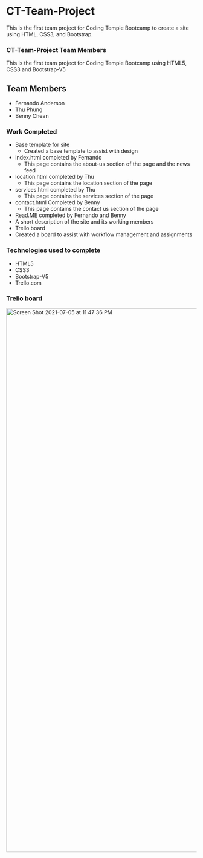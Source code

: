 # CT-Team-Project
This is the first team project for Coding Temple Bootcamp to create a site using HTML, CSS3, and Bootstrap.

### CT-Team-Project Team Members
This is the first team project for Coding Temple Bootcamp using HTML5, CSS3 and Bootstrap-V5
## Team Members
- Fernando Anderson
- Thu Phung
- Benny Chean

### Work Completed
- Base template for site
  - Created a base template to assist with design
- index.html completed by Fernando
  - This page contains the about-us section of the page and the news feed
- location.html completed by Thu
  - This page contains the location section of the page
- services.html completed by Thu 
  - This page contains the services section of the page
- contact.html Completed by Benny 
  - This page contains the contact us section of the page
 - Read.ME completed by Fernando and Benny
  - A short description of the site and its working members
 - Trello board
  - Created a board to assist with workflow management and assignments
  

### Technologies used to complete
- HTML5 
- CSS3 
- Bootstrap-V5
- Trello.com

### Trello board
<img width="1440" alt="Screen Shot 2021-07-05 at 11 47 36 PM" src="https://user-images.githubusercontent.com/86483561/124539610-d1180f00-ddeb-11eb-8a02-bace6f2fd599.png">
